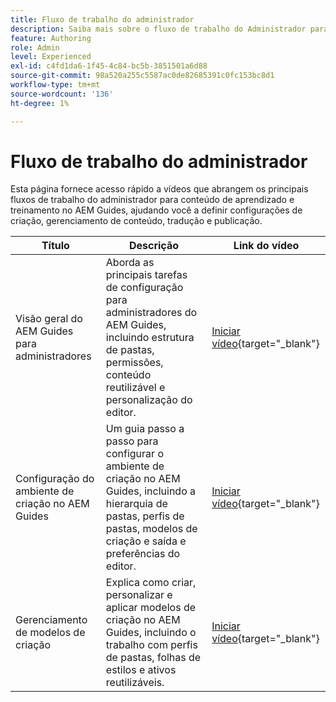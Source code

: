 ```yaml
---
title: Fluxo de trabalho do administrador
description: Saiba mais sobre o fluxo de trabalho do Administrador para conteúdo de Aprendizado e Treinamento no Experience Manager Guides.
feature: Authoring
role: Admin
level: Experienced
exl-id: c4fd1da6-1f45-4c84-bc5b-3851501a6d88
source-git-commit: 98a520a255c5587ac0de82685391c0fc153bc8d1
workflow-type: tm+mt
source-wordcount: '136'
ht-degree: 1%

---
```


# Fluxo de trabalho do administrador

Esta página fornece acesso rápido a vídeos que abrangem os principais fluxos de trabalho do administrador para conteúdo de aprendizado e treinamento no AEM Guides, ajudando você a definir configurações de criação, gerenciamento de conteúdo, tradução e publicação.

| Título | Descrição | Link do vídeo |
|-------|-------------|------------|
| Visão geral do AEM Guides para administradores | Aborda as principais tarefas de configuração para administradores do AEM Guides, incluindo estrutura de pastas, permissões, conteúdo reutilizável e personalização do editor. | [Iniciar vídeo](https://video.tv.adobe.com/v/3469321){target="_blank"} |
| Configuração do ambiente de criação no AEM Guides | Um guia passo a passo para configurar o ambiente de criação no AEM Guides, incluindo a hierarquia de pastas, perfis de pastas, modelos de criação e saída e preferências do editor. | [Iniciar vídeo](https://video.tv.adobe.com/v/3469527/learning-content-aem-guides){target="_blank"} |
| Gerenciamento de modelos de criação | Explica como criar, personalizar e aplicar modelos de criação no AEM Guides, incluindo o trabalho com perfis de pastas, folhas de estilos e ativos reutilizáveis. | [Iniciar vídeo](https://video.tv.adobe.com/v/3469528/aem-guides-learning-content){target="_blank"} |
